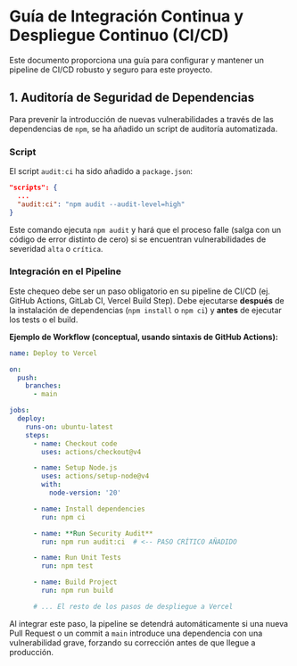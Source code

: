 # Guía de Integración Continua y Despliegue Continuo (CI/CD)

Este documento proporciona una guía para configurar y mantener un pipeline de CI/CD robusto y seguro para este proyecto.

## 1. Auditoría de Seguridad de Dependencias

Para prevenir la introducción de nuevas vulnerabilidades a través de las dependencias de `npm`, se ha añadido un script de auditoría automatizada.

### Script

El script `audit:ci` ha sido añadido a `package.json`:

```json
"scripts": {
  ...
  "audit:ci": "npm audit --audit-level=high"
}
```

Este comando ejecuta `npm audit` y hará que el proceso falle (salga con un código de error distinto de cero) si se encuentran vulnerabilidades de severidad `alta` o `crítica`.

### Integración en el Pipeline

Este chequeo debe ser un paso obligatorio en su pipeline de CI/CD (ej. GitHub Actions, GitLab CI, Vercel Build Step). Debe ejecutarse **después** de la instalación de dependencias (`npm install` o `npm ci`) y **antes** de ejecutar los tests o el build.

**Ejemplo de Workflow (conceptual, usando sintaxis de GitHub Actions):**

```yaml
name: Deploy to Vercel

on:
  push:
    branches:
      - main

jobs:
  deploy:
    runs-on: ubuntu-latest
    steps:
      - name: Checkout code
        uses: actions/checkout@v4

      - name: Setup Node.js
        uses: actions/setup-node@v4
        with:
          node-version: '20'

      - name: Install dependencies
        run: npm ci

      - name: **Run Security Audit**
        run: npm run audit:ci  # <-- PASO CRÍTICO AÑADIDO

      - name: Run Unit Tests
        run: npm test

      - name: Build Project
        run: npm run build

      # ... El resto de los pasos de despliegue a Vercel
```

Al integrar este paso, la pipeline se detendrá automáticamente si una nueva Pull Request o un commit a `main` introduce una dependencia con una vulnerabilidad grave, forzando su corrección antes de que llegue a producción.
